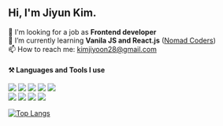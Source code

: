 ## Hi, I'm Jiyun Kim.

📌 I'm looking for a job as **Frontend developer**  
🌱 I’m currently learning **Vanila JS and React.js** ([Nomad Coders](https://nomadcoders.co/))  
📫 How to reach me: kimjiyoon28@gmail.com
 
#### ⚒️ Languages and Tools I use
<a href="#" target="_blank"><img src="https://img.shields.io/badge/HTML5-E34F26?style=flat-square&logo=HTML5&logoColor=white"/></a>
<a href="#" target="_blank"><img src="https://img.shields.io/badge/CSS3-1572B6?style=flat-square&logo=CSS3&logoColor=white"/></a>
<a href="#" target="_blank"><img src="https://img.shields.io/badge/SASS-CC6699?style=flat-square&logo=SASS&logoColor=white"/></a>
<a href="#" target="_blank"><img src="https://img.shields.io/badge/jQuery-0769AD?style=flat-square&logo=jQuery&logoColor=white"/></a>
<a href="#" target="_blank"><img src="https://img.shields.io/badge/JavaScript-F7DF1E?style=flat-square&logo=JavaScript&logoColor=white"/></a>  
<a href="#" target="_blank"><img src="https://img.shields.io/badge/VS Code-007ACC?style=flat-square&logo=Visual Studio Code&logoColor=white"/></a>
<a href="#" target="_blank"><img src="https://img.shields.io/badge/Adobe XD-FF61F6?style=flat-square&logo=Adobe XD&logoColor=white"/></a>
<a href="#" target="_blank"><img src="https://img.shields.io/badge/Adobe Photoshop-31A8FF?style=flat-square&logo=Adobe Photoshop&logoColor=white"/></a>
<a href="#" target="_blank"><img src="https://img.shields.io/badge/Adobe Illustrator-FF9A00?style=flat-square&logo=Adobe Illustrator&logoColor=white"/></a>




[![Top Langs](https://github-readme-stats.vercel.app/api/top-langs/?username=devjiyunkim&layout=compact)](https://github.com/anuraghazra/github-readme-stats)



<!--
##### 🙌 About me
<a href="www.linkedin.com/in/jiyunkimprofile" target="_blank"><img src="https://img.shields.io/badge/LinkedIn-0A66C2?style=flat-square&logo=LinkedIn&logoColor=white"/></a>
<a href="github.com/devJiyunKim" target="_blank"><img src="https://img.shields.io/badge/Portfolio-181717?style=flat-square&logo=Github&logoColor=white"/></a>
<a href="github.com/devJiyunKim" target="_blank"><img src="https://img.shields.io/badge/Kakao Talk-FFCD00?style=flat-square&logo=KakaoTalk&logoColor=white"/></a>


**devJiyunKim/devJiyunKim** is a ✨ _special_ ✨ repository because its `README.md` (this file) appears on your GitHub profile.
Here are some ideas to get you started:
- 🔭 I’m currently working on ...
- 🌱 I’m currently learning ...
- 👯 I’m looking to collaborate on ...
- 🤔 I’m looking for help with ...
- 💬 Ask me about ...
- 📫 How to reach me: ...
- 😄 Pronouns: ...
- ⚡ Fun fact: ...
-->
